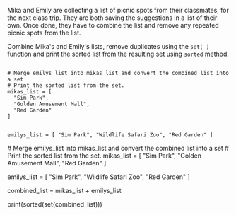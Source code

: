 Mika and Emily are collecting a list of picnic spots from their classmates, for the next class trip. They are both saving the suggestions in a list of their own. Once done, they have to combine the list and remove any repeated picnic spots from the list.

Combine Mika's and Emily's lists, remove duplicates using the `set( )` function and print the sorted list from the resulting set using `sorted` method.

<codeblock language="python" type="exercise" testMode="fixedInput">
<code>
# Merge emilys_list into mikas_list and convert the combined list into a set
# Print the sorted list from the set.
mikas_list = [
  "Sim Park",
  "Golden Amusement Mall",
  "Red Garden"
]

emilys_list = [
  "Sim Park",
  "Wildlife Safari Zoo",
  "Red Garden"
]
</code>

<solution>
# Merge emilys_list into mikas_list and convert the combined list into a set
# Print the sorted list from the set.
mikas_list = [
  "Sim Park",
  "Golden Amusement Mall",
  "Red Garden"
]

emilys_list = [
  "Sim Park",
  "Wildlife Safari Zoo",
  "Red Garden"
]

combined_list = mikas_list + emilys_list

print(sorted(set(combined_list)))
</solution>
</codeblock>